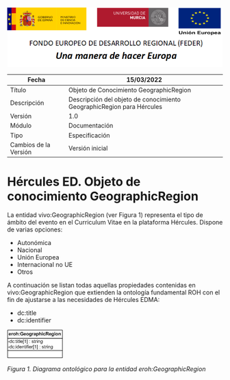 ![](../../Docs/media/CabeceraDocumentosMD.png)

| Fecha         | 15/03/2022                                                   |
| ------------- | ------------------------------------------------------------ |
|Título|Objeto de Conocimiento GeographicRegion| 
|Descripción|Descripción del objeto de conocimiento GeographicRegion para Hércules|
|Versión|1.0|
|Módulo|Documentación|
|Tipo|Especificación|
|Cambios de la Versión|Versión inicial|

# Hércules ED. Objeto de conocimiento GeographicRegion

La entidad vivo:GeographicRegion (ver Figura 1) representa el tipo de ámbito del evento en el Curriculum Vitae en la plataforma Hércules. Dispone de varias opciones:
- Autonómica
- Nacional
- Unión Europea
- Internacional no UE
- Otros

A continuación se listan todas aquellas propiedades contenidas en vivo:GeographicRegion que extienden la ontología fundamental ROH con el fin de ajustarse a las necesidades de Hércules EDMA:

- dc:title
- dc:identifier

![](../../Docs/media/ObjetosDeConocimiento/GeographicRegion.png)

*Figura 1. Diagrama ontológico para la entidad eroh:GeographicRegion*
